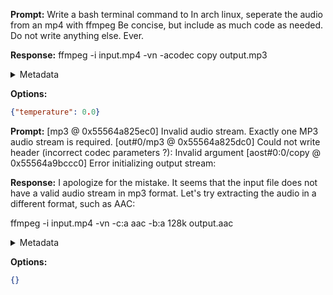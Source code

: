 **Prompt:**
Write a bash terminal command to In arch linux, seperate the audio from an mp4 with ffmpeg
Be concise, but include as much code as needed. Do not write anything else. Ever.


**Response:**
ffmpeg -i input.mp4 -vn -acodec copy output.mp3

<details><summary>Metadata</summary>

- Duration: 1400 ms
- Datetime: 2023-11-13T18:33:24.624209
- Model: gpt-3.5-turbo-0613

</details>

**Options:**
```json
{"temperature": 0.0}
```

**Prompt:**
[mp3 @ 0x55564a825ec0] Invalid audio stream. Exactly one MP3 audio stream is required.
[out#0/mp3 @ 0x55564a825dc0] Could not write header (incorrect codec parameters ?): Invalid argument
[aost#0:0/copy @ 0x55564a9bccc0] Error initializing output stream: 


**Response:**
I apologize for the mistake. It seems that the input file does not have a valid audio stream in mp3 format. Let's try extracting the audio in a different format, such as AAC:

ffmpeg -i input.mp4 -vn -c:a aac -b:a 128k output.aac

<details><summary>Metadata</summary>

- Duration: 2300 ms
- Datetime: 2023-11-13T18:33:59.983341
- Model: gpt-3.5-turbo-0613

</details>

**Options:**
```json
{}
```


